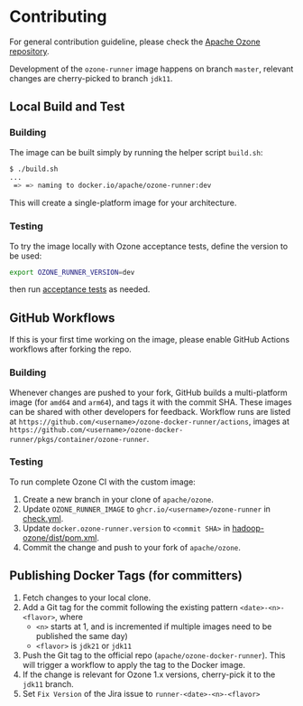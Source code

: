 <!--
  Licensed to the Apache Software Foundation (ASF) under one or more
  contributor license agreements.  See the NOTICE file distributed with
  this work for additional information regarding copyright ownership.
  The ASF licenses this file to You under the Apache License, Version 2.0
  (the "License"); you may not use this file except in compliance with
  the License.  You may obtain a copy of the License at

      http://www.apache.org/licenses/LICENSE-2.0

  Unless required by applicable law or agreed to in writing, software
  distributed under the License is distributed on an "AS IS" BASIS,
  WITHOUT WARRANTIES OR CONDITIONS OF ANY KIND, either express or implied.
  See the License for the specific language governing permissions and
  limitations under the License.
-->

# Contributing

For general contribution guideline, please check the [Apache Ozone repository](https://github.com/apache/ozone/blob/master/CONTRIBUTING.md).

Development of the `ozone-runner` image happens on branch `master`, relevant changes are cherry-picked to branch `jdk11`.

## Local Build and Test

### Building

The image can be built simply by running the helper script `build.sh`:

```bash
$ ./build.sh
...
 => => naming to docker.io/apache/ozone-runner:dev
```

This will create a single-platform image for your architecture.

### Testing

To try the image locally with Ozone acceptance tests, define the version to be used:

```bash
export OZONE_RUNNER_VERSION=dev
```

then run [acceptance tests](https://github.com/apache/ozone/blob/master/hadoop-ozone/dist/src/main/compose/README.md) as needed.

## GitHub Workflows

If this is your first time working on the image, please enable GitHub Actions workflows after forking the repo.

### Building

Whenever changes are pushed to your fork, GitHub builds a multi-platform image (for `amd64` and `arm64`), and tags it with the commit SHA.  These images can be shared with other developers for feedback.  Workflow runs are listed at `https://github.com/<username>/ozone-docker-runner/actions`, images at `https://github.com/<username>/ozone-docker-runner/pkgs/container/ozone-runner`.

### Testing

To run complete Ozone CI with the custom image:

1. Create a new branch in your clone of `apache/ozone`.
2. Update `OZONE_RUNNER_IMAGE` to `ghcr.io/<username>/ozone-runner` in [check.yml](https://github.com/apache/ozone/blob/23b0505d2ee27004f6e6c770de09e03853cf7643/.github/workflows/check.yml#L137).
3. Update `docker.ozone-runner.version` to `<commit SHA>` in [hadoop-ozone/dist/pom.xml](https://github.com/apache/ozone/blob/23b0505d2ee27004f6e6c770de09e03853cf7643/hadoop-ozone/dist/pom.xml#L28).
4. Commit the change and push to your fork of `apache/ozone`.

## Publishing Docker Tags (for committers)

1. Fetch changes to your local clone.
2. Add a Git tag for the commit following the existing pattern `<date>-<n>-<flavor>`, where
   - `<n>` starts at 1, and is incremented if multiple images need to be published the same day)
   - `<flavor>` is `jdk21` or `jdk11`
3. Push the Git tag to the official repo (`apache/ozone-docker-runner`).  This will trigger a workflow to apply the tag to the Docker image.
4. If the change is relevant for Ozone 1.x versions, cherry-pick it to the `jdk11` branch.
5. Set `Fix Version` of the Jira issue to `runner-<date>-<n>-<flavor>`
